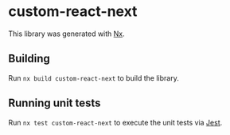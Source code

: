# custom-react-next

This library was generated with [Nx](https://nx.dev).

## Building

Run `nx build custom-react-next` to build the library.

## Running unit tests

Run `nx test custom-react-next` to execute the unit tests via [Jest](https://jestjs.io).
